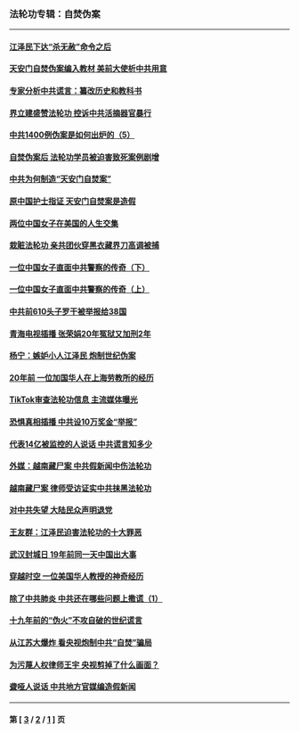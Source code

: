 ### 法轮功专辑：自焚伪案
---
#### [江泽民下达“杀无赦”命令之后](../../pages/nf5562/n13878084.md?07080430) 
#### [天安门自焚伪案编入教材 美前大使析中共用意](../../pages/nf5562/n13791932.md?07080430) 
#### [专家分析中共谎言：纂改历史和教科书](../../pages/nf5562/n13781542.md?07080430) 
#### [界立建盛赞法轮功 控诉中共活摘器官暴行](../../pages/nf5562/n13781971.md?07080430) 
#### [中共1400例伪案是如何出炉的（5）](../../pages/nf5562/n13226831.md?07080430) 
#### [自焚伪案后 法轮功学员被迫害致死案例剧增](../../pages/nf5562/n13190600.md?07080430) 
#### [中共为何制造“天安门自焚案”](../../pages/nf5562/n13183270.md?07080430) 
#### [原中国护士指证 天安门自焚案是造假](../../pages/nf5562/n13172289.md?07080430) 
#### [两位中国女子在美国的人生交集](../../pages/nf5562/n13156138.md?07080430) 
#### [栽赃法轮功 亲共团伙穿黑衣藏界刀高调被捕](../../pages/nf5562/n13073780.md?07080430) 
#### [一位中国女子直面中共警察的传奇（下）](../../pages/nf5562/n12989706.md?07080430) 
#### [一位中国女子直面中共警察的传奇（上）](../../pages/nf5562/n12985072.md?07080430) 
#### [中共前610头子罗干被举报给38国](../../pages/nf5562/n12975419.md?07080430) 
#### [青海电视插播 张荣娟20年冤狱又加刑2年](../../pages/nf5562/n12738166.md?07080430) 
#### [杨宁：嫉妒小人江泽民 炮制世纪伪案](../../pages/nf5562/n12724108.md?07080430) 
#### [20年前 一位加国华人在上海劳教所的经历](../../pages/nf5562/n12707932.md?07080430) 
#### [TikTok审查法轮功信息 主流媒体曝光](../../pages/nf5562/n12362336.md?07080430) 
#### [恐惧真相插播 中共设10万奖金“举报”](../../pages/nf5562/n12306396.md?07080430) 
#### [代表14亿被监控的人说话 中共谎言知多少](../../pages/nf5562/n12297484.md?07080430) 
#### [外媒：越南藏尸案 中共假新闻中伤法轮功](../../pages/nf5562/n12264411.md?07080430) 
#### [越南藏尸案 律师受访证实中共抹黑法轮功](../../pages/nf5562/n12261878.md?07080430) 
#### [对中共失望 大陆民众声明退党](../../pages/nf5562/n12187315.md?07080430) 
#### [王友群：江泽民迫害法轮功的十大罪恶](../../pages/nf5562/n12169074.md?07080430) 
#### [武汉封城日 19年前同一天中国出大事](../../pages/nf5562/n12150901.md?07080430) 
#### [穿越时空  一位美国华人教授的神奇经历](../../pages/nf5562/n12097460.md?07080430) 
#### [除了中共肺炎 中共还在哪些问题上撒谎（1）](../../pages/nf5562/n11955770.md?07080430) 
#### [十九年前的“伪火”不攻自破的世纪谎言](../../pages/nf5562/n11813238.md?07080430) 
#### [从江苏大爆炸 看央视炮制中共“自焚”骗局](../../pages/nf5562/n11140275.md?07080430) 
#### [为污蔑人权律师王宇 央视剪掉了什么画面？](../../pages/nf5562/n11130142.md?07080430) 
#### [聋哑人说话 中共地方官媒编造假新闻](../../pages/nf5562/n11006067.md?07080430) 

---
#### 第 [ [3](./3.md?07080430) / [2](./2.md?07080430) / [1](./1.md?07080430) ] 页
